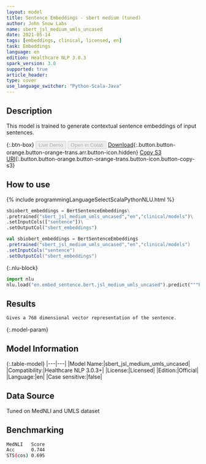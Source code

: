 ```yaml
---
layout: model
title: Sentence Embeddings - sbert medium (tuned)
author: John Snow Labs
name: sbert_jsl_medium_umls_uncased
date: 2021-05-14
tags: [embeddings, clinical, licensed, en]
task: Embeddings
language: en
edition: Healthcare NLP 3.0.3
spark_version: 3.0
supported: true
article_header:
type: cover
use_language_switcher: "Python-Scala-Java"
---
```



## Description


This model is trained to generate contextual sentence embeddings of input sentences.


{:.btn-box}
<button class="button button-orange" disabled>Live Demo</button>
<button class="button button-orange" disabled>Open in Colab</button>
[Download](https://s3.amazonaws.com/auxdata.johnsnowlabs.com/clinical/models/sbert_jsl_medium_umls_uncased_en_3.0.3_2.4_1621017148548.zip){:.button.button-orange.button-orange-trans.arr.button-icon.hidden}
[Copy S3 URI](s3://auxdata.johnsnowlabs.com/clinical/models/sbert_jsl_medium_umls_uncased_en_3.0.3_2.4_1621017148548.zip){:.button.button-orange.button-orange-trans.button-icon.button-copy-s3}


## How to use






<div class="tabs-box" markdown="1">
{% include programmingLanguageSelectScalaPythonNLU.html %}

```python
sbiobert_embeddings = BertSentenceEmbeddings\
.pretrained("sbert_jsl_medium_umls_uncased","en","clinical/models")\
.setInputCols(["sentence"])\
.setOutputCol("sbert_embeddings")
```
```scala
val sbiobert_embeddings = BertSentenceEmbeddings
.pretrained("sbert_jsl_medium_umls_uncased","en","clinical/models")
.setInputCols("sentence")
.setOutputCol("sbert_embeddings")
```


{:.nlu-block}
```python
import nlu
nlu.load("en.embed_sentence.bert.jsl_medium_umls_uncased").predict("""Put your text here.""")
```

</div>


## Results


```bash
Gives a 768 dimensional vector representation of the sentence.
```


{:.model-param}
## Model Information


{:.table-model}
|---|---|
|Model Name:|sbert_jsl_medium_umls_uncased|
|Compatibility:|Healthcare NLP 3.0.3+|
|License:|Licensed|
|Edition:|Official|
|Language:|en|
|Case sensitive:|false|


## Data Source


Tuned on MedNLI and UMLS dataset


## Benchmarking


```bash
MedNLI   Score
Acc      0.744 
STS(cos) 0.695
```
<!--stackedit_data:
eyJoaXN0b3J5IjpbMjEzMTc1NjQ2MywxMDk0NTc3MjIxXX0=
-->